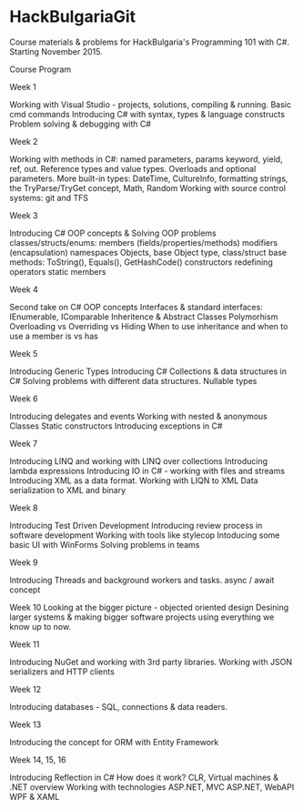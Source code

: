 # HackBulgariaGit
Course materials & problems for HackBulgaria's Programming 101 with C#. Starting November 2015.

Course Program

Week 1

Working with Visual Studio - projects, solutions, compiling & running.
Basic cmd commands
Introducing C# with syntax, types & language constructs
Problem solving & debugging with C#

Week 2

Working with methods in C#: named parameters, params keyword, yield, ref, out. Reference types and value types. Overloads and optional parameters.
More built-in types: DateTime, CultureInfo, formatting strings, the TryParse/TryGet concept, Math, Random
Working with source control systems: git and TFS

Week 3

Introducing C# OOP concepts & Solving OOP problems
classes/structs/enums: members (fields/properties/methods)
modifiers (encapsulation)
namespaces
Objects, base Object type, class/struct
base methods: ToString(), Equals(), GetHashCode()
constructors
redefining operators
static members

Week 4

Second take on C# OOP concepts
Interfaces & standard interfaces: IEnumerable, IComparable
Inheritence & Abstract Classes
Polymorhism
Overloading vs Overriding vs Hiding
When to use inheritance and when to use a member
is vs has

Week 5

Introducing Generic Types
Introducing C# Collections & data structures in C#
Solving problems with different data structures.
Nullable types

Week 6

Introducing delegates and events
Working with nested & anonymous Classes
Static constructors
Introducing exceptions in C#

Week 7

Introducing LINQ and working with LINQ over collections
Introducing lambda expressions
Introducing IO in C# - working with files and streams
Introducing XML as a data format. Working with LIQN to XML
Data serialization to XML and binary

Week 8

Introducing Test Driven Development
Introducing review process in software development
Working with tools like stylecop
Intoducing some basic UI with WinForms
Solving problems in teams

Week 9

Introducing Threads and background workers and tasks.
async / await concept

Week 10
Looking at the bigger picture - objected oriented design
Desining larger systems & making bigger software projects using everything we know up to now.

Week 11

Introducing NuGet and working with 3rd party libraries.
Working with JSON serializers and HTTP clients

Week 12

Introducing databases - SQL, connections & data readers.

Week 13

Introducing the concept for ORM with Entity Framework

Week 14, 15, 16

Introducing Reflection in C#
How does it work? CLR, Virtual machines & .NET overview
Working with technologies
ASP.NET, MVC
ASP.NET, WebAPI
WPF & XAML
